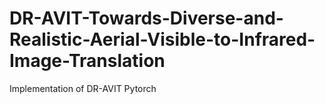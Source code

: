 # DR-AVIT-Towards-Diverse-and-Realistic-Aerial-Visible-to-Infrared-Image-Translation
Implementation of  DR-AVIT Pytorch

